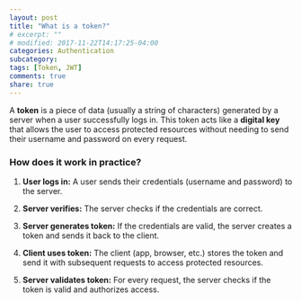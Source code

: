 ```yaml
---
layout: post
title: "What is a token?"
# excerpt: ""
# modified: 2017-11-22T14:17:25-04:00
categories: Authentication
subcategory: 
tags: [Token, JWT]
comments: true
share: true
---
```


A **token** is a piece of data (usually a string of characters) generated by a server when a user successfully logs in.
This token acts like a **digital key** that allows the user to access protected resources without needing to send their
username and password on every request.

### How does it work in practice?

1. **User logs in:** A user sends their credentials (username and password) to the server.

2. **Server verifies:** The server checks if the credentials are correct.

3. **Server generates token:** If the credentials are valid, the server creates a token and sends it back to the client.

4. **Client uses token:** The client (app, browser, etc.) stores the token and send it with subsequent requests to access protected resources.

5. **Server validates token:** For every request, the server checks if the token is valid and authorizes access.









